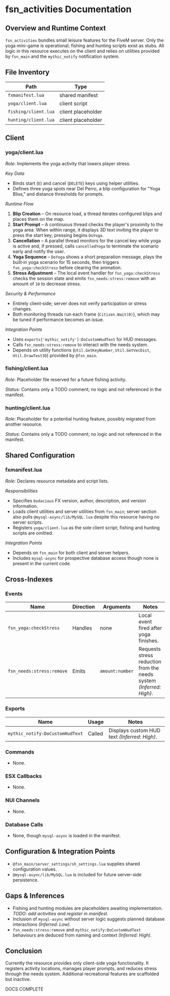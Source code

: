 # fsn_activities Documentation

## Overview and Runtime Context
`fsn_activities` bundles small leisure features for the FiveM server. Only the yoga mini-game is operational; fishing and hunting scripts exist as stubs. All logic in this resource executes on the client and relies on utilities provided by `fsn_main` and the `mythic_notify` notification system.

## File Inventory
| Path | Type |
|------|------|
| `fxmanifest.lua` | shared manifest |
| `yoga/client.lua` | client script |
| `fishing/client.lua` | client placeholder |
| `hunting/client.lua` | client placeholder |

## Client

### yoga/client.lua
*Role*: Implements the yoga activity that lowers player stress.

*Key Data*
- Binds start (`E`) and cancel (`DELETE`) keys using helper utilities.
- Defines three yoga spots near Del Perro, a blip configuration for "Yoga Bliss," and distance thresholds for prompts.

*Runtime Flow*
1. **Blip Creation** – On resource load, a thread iterates configured blips and places them on the map.
2. **Start Prompt** – A continuous thread checks the player's proximity to the yoga area. When within range, it displays 3D text inviting the player to press the start key; pressing begins `DoYoga`.
3. **Cancellation** – A parallel thread monitors for the cancel key while yoga is active and, if pressed, calls `cancelledYoga` to terminate the scenario early and notify the user.
4. **Yoga Sequence** – `DoYoga` shows a short preparation message, plays the built‑in yoga scenario for 15 seconds, then triggers `fsn_yoga:checkStress` before clearing the animation.
5. **Stress Adjustment** – The local event handler for `fsn_yoga:checkStress` checks the session state and emits `fsn_needs:stress:remove` with an amount of `10` to decrease stress.

*Security & Performance*
- Entirely client‑side; server does not verify participation or stress changes.
- Both monitoring threads run each frame (`Citizen.Wait(0)`), which may be tuned if performance becomes an issue.

*Integration Points*
- Uses `exports['mythic_notify']:DoCustomHudText` for HUD messages.
- Calls `fsn_needs:stress:remove` to interact with the needs system.
- Depends on utility functions (`Util.GetKeyNumber`, `Util.GetVecDist`, `Util.DrawText3D`) provided by `@fsn_main`.

### fishing/client.lua
*Role*: Placeholder file reserved for a future fishing activity.

*Status*: Contains only a TODO comment; no logic and not referenced in the manifest.

### hunting/client.lua
*Role*: Placeholder for a potential hunting feature, possibly migrated from another resource.

*Status*: Contains only a TODO comment; no logic and not referenced in the manifest.

## Shared Configuration

### fxmanifest.lua
*Role*: Declares resource metadata and script lists.

*Responsibilities*
- Specifies `bodacious` FX version, author, description, and version information.
- Loads client utilities and server utilities from `fsn_main`; server section also pulls `@mysql-async/lib/MySQL.lua` despite this resource having no server scripts.
- Registers `yoga/client.lua` as the sole client script; fishing and hunting scripts are omitted.

*Integration Points*
- Depends on `fsn_main` for both client and server helpers.
- Includes `mysql-async` for prospective database access though none is present in the current code.

## Cross-Indexes

### Events
| Name | Direction | Arguments | Notes |
|------|-----------|-----------|-------|
| `fsn_yoga:checkStress` | Handles | none | Local event fired after yoga finishes.
| `fsn_needs:stress:remove` | Emits | `amount:number` | Requests stress reduction from the needs system *(Inferred: High)*.

### Exports
| Name | Usage | Notes |
|------|-------|-------|
| `mythic_notify:DoCustomHudText` | Called | Displays custom HUD text *(Inferred: High)*.

### Commands
- None.

### ESX Callbacks
- None.

### NUI Channels
- None.

### Database Calls
- None, though `mysql-async` is loaded in the manifest.

## Configuration & Integration Points
- `@fsn_main/server_settings/sh_settings.lua` supplies shared configuration values.
- `@mysql-async/lib/MySQL.lua` is included for future server-side persistence.

## Gaps & Inferences
- Fishing and hunting modules are placeholders awaiting implementation. *TODO: add activities and register in manifest.*
- Inclusion of `mysql-async` without server logic suggests planned database interactions *(Inferred: Low).*
- `fsn_needs:stress:remove` and `mythic_notify:DoCustomHudText` behaviours are deduced from naming and context *(Inferred: High).*

## Conclusion
Currently the resource provides only client-side yoga functionality. It registers activity locations, manages player prompts, and reduces stress through the needs system. Additional recreational features are scaffolded but inactive.

DOCS COMPLETE
